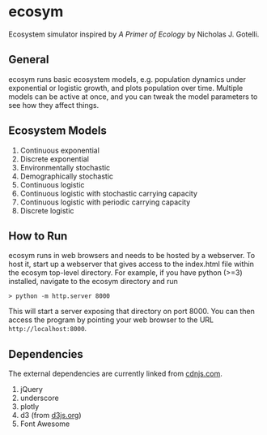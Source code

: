 ecosym
======

Ecosystem simulator inspired by *A Primer of Ecology* by Nicholas J. Gotelli.


General
-------

ecosym runs basic ecosystem models, e.g. population dynamics under exponential or logistic growth, and plots population over time.  Multiple models can be active at once, and you can tweak the model parameters to see how they affect things.


Ecosystem Models
----------------

1. Continuous exponential
2. Discrete exponential
3. Environmentally stochastic
4. Demographically stochastic
5. Continuous logistic
6. Continuous logistic with stochastic carrying capacity
7. Continuous logistic with periodic carrying capacity
8. Discrete logistic


How to Run
----------

ecosym runs in web browsers and needs to be hosted by a webserver.  To host it, start up a webserver that gives access to the index.html file within the ecosym top-level directory.  For example, if you have python (>=3) installed, navigate to the ecosym directory and run

```
> python -m http.server 8000
```

This will start a server exposing that directory on port 8000.  You can then access the program by pointing your web browser to the URL `http://localhost:8000`.


Dependencies
------------

The external dependencies are currently linked from [cdnjs.com](https://cdnjs.com).

1. jQuery
2. underscore
3. plotly
4. d3 (from [d3js.org](https://d3js.org))
5. Font Awesome

